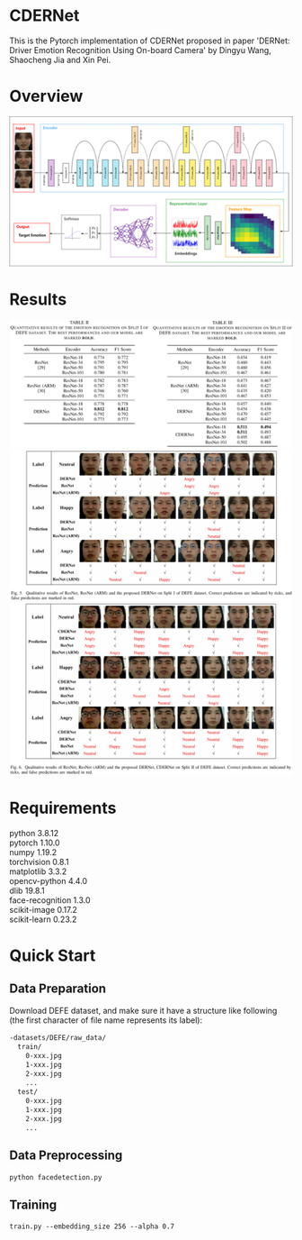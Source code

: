 # CDERNet

This is the Pytorch implementation of CDERNet proposed in paper 'DERNet: Driver Emotion Recognition Using On-board Camera' by Dingyu Wang, Shaocheng Jia and Xin Pei.

# Overview

![Overview of CDERNet](Images/Figure4.jpg)

# Results

![Results](Images/QuantitativeResults.png)
![Results](Images/QualitativeResults1.png)
![Results](Images/QualitativeResults2.png)

# Requirements

python 3.8.12  
pytorch 1.10.0  
numpy 1.19.2  
torchvision 0.8.1  
matplotlib 3.3.2  
opencv-python 4.4.0  
dlib 19.8.1  
face-recognition 1.3.0  
scikit-image 0.17.2  
scikit-learn 0.23.2

# Quick Start

## Data Preparation

Download DEFE dataset, and make sure it have a structure like following (the first character of file name represents its label):

```
-datasets/DEFE/raw_data/
  train/
    0-xxx.jpg
    1-xxx.jpg
    2-xxx.jpg
    ...
  test/
    0-xxx.jpg
    1-xxx.jpg
    2-xxx.jpg
    ...
```

## Data Preprocessing

```
python facedetection.py
```

## Training

```
train.py --embedding_size 256 --alpha 0.7
```
